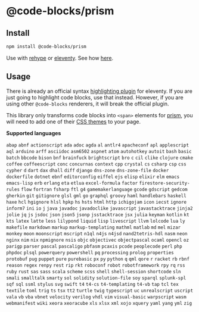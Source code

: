 # @code-blocks/prism

## Install

```bash
npm install @code-blocks/prism
```

Use with [rehype](https://github.com/rehypejs/rehype) or [eleventy](https://www.11ty.dev/). See how [here](https://github.com/idris-maps/code-blocks).

## Usage

There is already an official syntax [highlighting plugin](https://www.11ty.dev/docs/plugins/syntaxhighlight/) for eleventy. If you are just going to highlight code blocks, use that instead. However, if you are using other `@code-blocks` renderers, it will break the official plugin.

This library only transforms code blocks into `<span>` elements for [prism](https://prismjs.com/), you will need to add one of their [CSS themes](https://github.com/PrismJS/prism/tree/master/themes) to your page.

**Supported languages**

`abap` `abnf` `actionscript` `ada` `adoc` `agda` `al` `antlr4` `apacheconf` `apl` `applescript` `aql` `arduino` `arff` `asciidoc` `asm6502` `aspnet` `atom` `autohotkey` `autoit` `bash` `basic` `batch` `bbcode` `bison` `bnf` `brainfuck` `brightscript` `bro` `c` `cil` `clike` `clojure` `cmake` `coffee` `coffeescript` `conc` `concurnas` `context` `cpp` `crystal` `cs` `csharp` `csp` `css` `cypher` `d` `dart` `dax` `dhall` `diff` `django` `dns-zone` `dns-zone-file` `docker` `dockerfile` `dotnet` `ebnf` `editorconfig` `eiffel` `ejs` `elisp` `elixir` `elm` `emacs` `emacs-lisp` `erb` `erlang` `eta` `etlua` `excel-formula` `factor` `firestore-security-rules` `flow` `fortran` `fsharp` `ftl` `g4` `gamemakerlanguage` `gcode` `gdscript` `gedcom` `gherkin` `git` `gitignore` `glsl` `gml` `go` `graphql` `groovy` `haml` `handlebars` `haskell` `haxe` `hcl` `hgignore` `hlsl` `hpkp` `hs` `hsts` `html` `http` `ichigojam` `icon` `iecst` `ignore` `inform7` `ini` `io` `j` `java` `javadoc` `javadoclike` `javascript` `javastacktrace` `jinja2` `jolie` `jq` `js` `jsdoc` `json` `json5` `jsonp` `jsstacktrace` `jsx` `julia` `keyman` `kotlin` `kt` `kts` `latex` `latte` `less` `lilypond` `liquid` `lisp` `livescript` `llvm` `lolcode` `lua` `ly` `makefile` `markdown` `markup` `markup-templating` `mathml` `matlab` `md` `mel` `mizar` `monkey` `moon` `moonscript` `mscript` `n1ql` `n4js` `n4jsd` `nand2tetris-hdl` `nasm` `neon` `nginx` `nim` `nix` `npmignore` `nsis` `objc` `objectivec` `objectpascal` `ocaml` `opencl` `oz` `parigp` `parser` `pascal` `pascaligo` `pbfasm` `pcaxis` `pcode` `peoplecode` `perl` `php` `phpdoc` `plsql` `powerquery` `powershell` `pq` `processing` `prolog` `properties` `protobuf` `pug` `puppet` `pure` `purebasic` `px` `py` `python` `q` `qml` `qore` `r` `racket` `rb` `rbnf` `reason` `regex` `renpy` `rest` `rip` `rkt` `roboconf` `robot` `robotframework` `rpy` `rq` `rss` `ruby` `rust` `sas` `sass` `scala` `scheme` `scss` `shell` `shell-session` `shortcode` `sln` `smali` `smalltalk` `smarty` `sol` `solidity` `solution-file` `soy` `sparql` `splunk-spl` `sqf` `sql` `ssml` `stylus` `svg` `swift` `t4` `t4-cs` `t4-templating` `t4-vb` `tap` `tcl` `tex` `textile` `toml` `trig` `ts` `tsx` `tt2` `turtle` `twig` `typescript` `uc` `unrealscript` `uscript` `vala` `vb` `vba` `vbnet` `velocity` `verilog` `vhdl` `vim` `visual-basic` `warpscript` `wasm` `webmanifest` `wiki` `xeora` `xeoracube` `xls` `xlsx` `xml` `xojo` `xquery` `yaml` `yang` `yml` `zig`